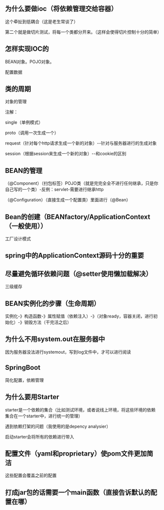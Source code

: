 ## 为什么要做ioc（将依赖管理交给容器）

这个牵扯到低耦合（这是老生常谈了）

第二个就是做切片测试，将每一个类都分开来。（这样会使得切片控制十分的简单）

## 怎样实现IOC的

BEAN对象。POJO对象。

配置数据

## 类的周期

对象的管理

注解：

single（单例模式）

proto（调用一次生成一个）

request（针对每个http请求生成一个新的对象）--针对与服务器进行的生成对象

session（根据session来生成一个新的对象）--和cookie的区别

## BEAN的管理

（@Component）（扫包标签）POJO类（就是完完全全不进行任何继承，只是你自己写的一个类）-反例：servlet-需要进行继承http

（@Configuration）（直接生成一个配置类）里面进行（@Bean）

## Bean的创建（BEANfactory/ApplicationContext（一般使用））

工厂设计模式

## spring中的ApplicationContext源码十分的重要

## 尽量避免循环依赖问题（@setter使用懒加载解决）

三级缓存

## BEAN实例化的步骤（生命周期）

实例化-》构造函数-》属性赋值（依赖注入）-》（对象ready，容器关闭，进行初始化）-》销毁方法（干完活之后）

## 为什么不用system.out在服务器中

因为服务器没法进行systemout，写到log文件中，才可以进行阅读

## SpringBoot

简化配置，依赖管理

## 为什么要用Starter

starter是一个依赖的集合（比如测试环境，或者说线上环境，将这些环境的依赖集合在一个starter中，进行统一的管理）

遇到依赖打架的问题（我使用的是depency analysier）

启动starter会将所有的依赖进行带入

## 配置文件（yaml和proprietary）使pom文件更加简洁

这些配置会覆盖之前的配置

## 打成jar包的话需要一个main函数（直接告诉默认的配置在哪）